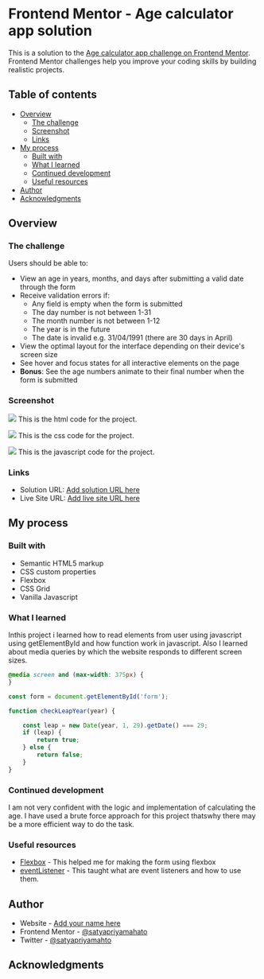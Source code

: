 # Frontend Mentor - Age calculator app solution

This is a solution to the [Age calculator app challenge on Frontend Mentor](https://www.frontendmentor.io/challenges/age-calculator-app-dF9DFFpj-Q). Frontend Mentor challenges help you improve your coding skills by building realistic projects. 

## Table of contents

- [Overview](#overview)
  - [The challenge](#the-challenge)
  - [Screenshot](#screenshot)
  - [Links](#links)
- [My process](#my-process)
  - [Built with](#built-with)
  - [What I learned](#what-i-learned)
  - [Continued development](#continued-development)
  - [Useful resources](#useful-resources)
- [Author](#author)
- [Acknowledgments](#acknowledgments)


## Overview

### The challenge

Users should be able to:

- View an age in years, months, and days after submitting a valid date through the form
- Receive validation errors if:
  - Any field is empty when the form is submitted
  - The day number is not between 1-31
  - The month number is not between 1-12
  - The year is in the future
  - The date is invalid e.g. 31/04/1991 (there are 30 days in April)
- View the optimal layout for the interface depending on their device's screen size
- See hover and focus states for all interactive elements on the page
- **Bonus**: See the age numbers animate to their final number when the form is submitted

### Screenshot

![](screenshots/html.png)
This is the html code for the project.

![](screenshots/css.png)
This is the css code for the project.

![](screenshots/js.png)
This is the javascript code for the project.



### Links

- Solution URL: [Add solution URL here](https://your-solution-url.com)
- Live Site URL: [Add live site URL here](https://your-live-site-url.com)

## My process

### Built with

- Semantic HTML5 markup
- CSS custom properties
- Flexbox
- CSS Grid
- Vanilla Javascript


### What I learned

Inthis project i learned how to read elements from user using javascript using getElementById and how function work in javascript. Also I learned about media queries by which the website responds to different screen sizes.



```css
@media screen and (max-width: 375px) {
}
```
```js
const form = document.getElementById('form');

function checkLeapYear(year) {

    const leap = new Date(year, 1, 29).getDate() === 29;
    if (leap) {
        return true;
    } else {
        return false;
    }
}
```

### Continued development

I am not very confident with the logic and implementation of calculating the age. I have used a brute force approach for this project thatswhy there may be a more efficient way to do the task.

### Useful resources

- [Flexbox](https://developer.mozilla.org/en-US/docs/Web/CSS/flex) - This helped me for making the form using flexbox
- [eventListener](https://developer.mozilla.org/en-US/d) - This taught what are event listeners and how to use them.


## Author

- Website - [Add your name here](https://www.your-site.com)
- Frontend Mentor - [@satyapriyamahato](https://www.frontendmentor.io/profile/satyapriyamahato)
- Twitter - [@satyapriyamahto](https://www.twitter.com/satyapriyamahto)


## Acknowledgments

